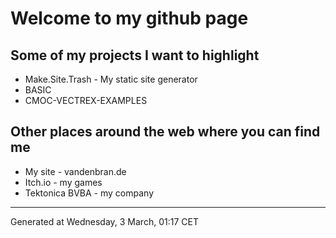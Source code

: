 # Welcome to my github page

## Some of my projects I want to highlight

  * Make.Site.Trash - My static site generator
  * BASIC
  * CMOC-VECTREX-EXAMPLES

## Other places around the web where you can find me

  * My site - vandenbran.de
  * Itch.io - my games
  * Tektonica BVBA - my company

<hr>
Generated at Wednesday, 3 March, 01:17 CET
